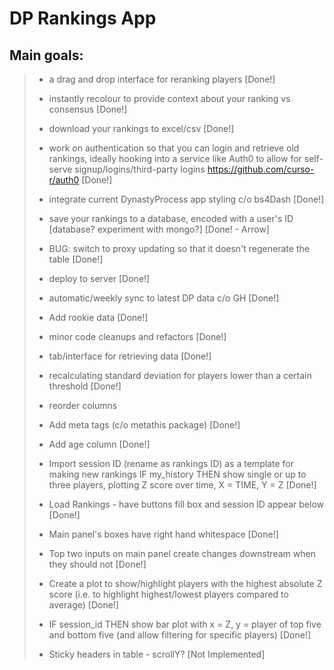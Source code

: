 # DP Rankings App

## Main goals:

> -   a drag and drop interface for reranking players [Done!]
>
> -   instantly recolour to provide context about your ranking vs consensus [Done!]
>
> -   download your rankings to excel/csv [Done!]
>
> -   work on authentication so that you can login and retrieve old rankings, ideally hooking into a service like Auth0 to allow for self-serve signup/logins/third-party logins <https://github.com/curso-r/auth0> [Done!]
>
> -   integrate current DynastyProcess app styling c/o bs4Dash [Done!]
>
> -   save your rankings to a database, encoded with a user's ID [database? experiment with mongo?] [Done! - Arrow]
>
> -   BUG: switch to proxy updating so that it doesn't regenerate the table [Done!]
> -   deploy to server [Done!]
> -   automatic/weekly sync to latest DP data c/o GH [Done!]
> -   Add rookie data [Done!]
> -   minor code cleanups and refactors [Done!]
> -   tab/interface for retrieving data [Done!]
> - recalculating standard deviation for players lower than a certain threshold [Done!]
> - reorder columns
> - Add meta tags (c/o metathis package) [Done!]
> - Add age column [Done!]
> - Import session ID (rename as rankings ID) as a template for making new rankings
> IF my_history THEN show single or up to three players, plotting Z score over time, X = TIME, Y = Z [Done!]
> - Load Rankings - have buttons fill box and session ID appear below [Done!] 
> - Main panel's boxes have right hand whitespace [Done!]
> - Top two inputs on main panel create changes downstream when they should not [Done!]
> - Create a plot to show/highlight players with the highest absolute Z score (i.e. to highlight highest/lowest players compared to average) [Done!]
> - IF session_id THEN show bar plot with x = Z, y = player of top five and bottom five (and allow filtering for specific players) [Done!]
> - Sticky headers in table - scrollY? [Not Implemented]

